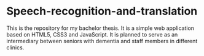 # Speech-recognition-and-translation
This is the repository for my bachelor thesis. It is a simple web application based on HTML5, CSS3 and JavaScript. It is planned to serve as an intermediary between seniors with dementia and staff members in different clinics.
